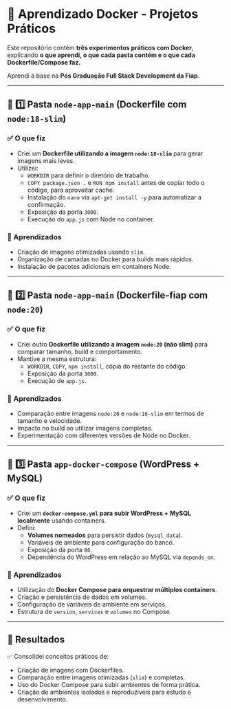 # 🐳 Aprendizado Docker - Projetos Práticos

Este repositório contém **três experimentos práticos com Docker**, explicando **o que aprendi, o que cada pasta contém e o que cada Dockerfile/Compose faz.**

Aprendi a base na **Pós Graduação Full Stack Development da Fiap**.

---

## 📂 1️⃣ Pasta `node-app-main` (Dockerfile com `node:18-slim`)

### ✅ O que fiz
- Criei um **Dockerfile utilizando a imagem `node:18-slim`** para gerar imagens mais leves.
- Utilizei:
  - `WORKDIR` para definir o diretório de trabalho.
  - `COPY package.json .` e `RUN npm install` antes de copiar todo o código, para aproveitar cache.
  - Instalação do `nano` via `apt-get install -y` para automatizar a confirmação.
  - Exposição da porta `3000`.
  - Execução do `app.js` com Node no container.

### 🎯 Aprendizados
- Criação de imagens otimizadas usando `slim`.
- Organização de camadas no Docker para builds mais rápidos.
- Instalação de pacotes adicionais em containers Node.

---

## 📂 2️⃣ Pasta `node-app-main` (Dockerfile-fiap com `node:20`)

### ✅ O que fiz
- Criei outro **Dockerfile utilizando a imagem `node:20` (não slim)** para comparar tamanho, build e comportamento.
- Mantive a mesma estrutura:
  - `WORKDIR`, `COPY`, `npm install`, cópia do restante do código.
  - Exposição da porta `3000`.
  - Execução de `app.js`.

### 🎯 Aprendizados
- Comparação entre imagens `node:20` e `node:18-slim` em termos de tamanho e velocidade.
- Impacto no build ao utilizar imagens completas.
- Experimentação com diferentes versões de Node no Docker.

---

## 📂 3️⃣ Pasta `app-docker-compose` (WordPress + MySQL)

### ✅ O que fiz
- Criei um **`docker-compose.yml` para subir WordPress + MySQL localmente** usando containers.
- Defini:
  - **Volumes nomeados** para persistir dados (`mysql_data`).
  - Variáveis de ambiente para configuração do banco.
  - Exposição da porta `80`.
  - Dependência do WordPress em relação ao MySQL via `depends_on`.

### 🎯 Aprendizados
- Utilização do **Docker Compose para orquestrar múltiplos containers**.
- Criação e persistência de dados em volumes.
- Configuração de variáveis de ambiente em serviços.
- Estrutura de `version`, `services` e `volumes` no Compose.

---

## 🚀 Resultados

✅ Consolidei conceitos práticos de:

- Criação de imagens com Dockerfiles.
- Comparação entre imagens otimizadas (`slim`) e completas.
- Uso do Docker Compose para subir ambientes de forma prática.
- Criação de ambientes isolados e reproduzíveis para estudo e desenvolvimento.


